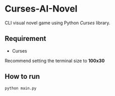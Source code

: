 # Curses-AI-Novel

CLI visual novel game using Python *Curses* library.



## Requirement

- Curses



Recommend setting the terminal size to **100x30**





## How to run

```bash
python main.py
```

